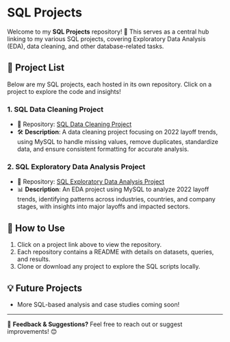 # SQL Projects

Welcome to my **SQL Projects** repository! 🚀 This serves as a central hub linking to my various SQL projects, covering Exploratory Data Analysis (EDA), data cleaning, and other database-related tasks.

## 📌 Project List

Below are my SQL projects, each hosted in its own repository. Click on a project to explore the code and insights!

### 1. SQL Data Cleaning Project
- 📂 Repository: [SQL Data Cleaning Project](https://github.com/busesimsek/SQL-Data-Cleaning-Project)
- 🛠 **Description**: A data cleaning project focusing on 2022 layoff trends, using MySQL to handle missing values, remove duplicates, standardize data, and ensure consistent formatting for accurate analysis.

### 2. SQL Exploratory Data Analysis Project
- 📂 Repository: [SQL Exploratory Data Analysis Project](https://github.com/busesimsek/SQL-Exploratory-Data-Analysis-Project)
- 📊 **Description**: An EDA project using MySQL to analyze 2022 layoff trends, identifying patterns across industries, countries, and company stages, with insights into major layoffs and impacted sectors.

## 🔗 How to Use
1. Click on a project link above to view the repository.
2. Each repository contains a README with details on datasets, queries, and results.
3. Clone or download any project to explore the SQL scripts locally.

## 💡 Future Projects
- More SQL-based analysis and case studies coming soon!

---

💬 **Feedback & Suggestions?** Feel free to reach out or suggest improvements! 😊
